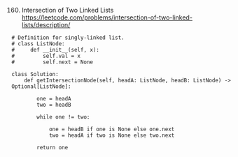 160. Intersection of Two Linked Lists
https://leetcode.com/problems/intersection-of-two-linked-lists/description/
```
# Definition for singly-linked list.
# class ListNode:
#     def __init__(self, x):
#         self.val = x
#         self.next = None

class Solution:
    def getIntersectionNode(self, headA: ListNode, headB: ListNode) -> Optional[ListNode]:
        
        one = headA
        two = headB

        while one != two:

            one = headB if one is None else one.next
            two = headA if two is None else two.next

        return one
```
